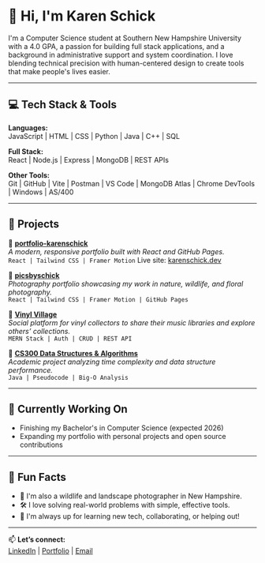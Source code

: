 # 👋 Hi, I'm Karen Schick

I'm a Computer Science student at Southern New Hampshire University with a 4.0 GPA, a passion for building full stack applications, and a background in administrative support and system coordination. I love blending technical precision with human-centered design to create tools that make people's lives easier.

---

## 💻 Tech Stack & Tools

**Languages:**  
JavaScript | HTML | CSS | Python | Java | C++ | SQL

**Full Stack:**  
React | Node.js | Express | MongoDB | REST APIs

**Other Tools:**  
Git | GitHub | Vite | Postman | VS Code | MongoDB Atlas | Chrome DevTools | Windows | AS/400

---

## 🚀 Projects
🔗 **[portfolio-karenschick](https://github.com/karenschick/portfolio-karenschick)**  
*A modern, responsive portfolio built with React and GitHub Pages.*  
`React | Tailwind CSS | Framer Motion`
Live site: [karenschick.dev](https://karenschick.github.io/portfolio-karenschick/)

🔗 **[picsbyschick](https://github.com/karenschick/picsbyschick)**  
*Photography portfolio showcasing my work in nature, wildlife, and floral photography.*  
`React | Tailwind CSS | Framer Motion | GitHub Pages`  

🔗 **[Vinyl Village](https://github.com/karenschick/vinylVillage)**  
*Social platform for vinyl collectors to share their music libraries and explore others’ collections.*  
`MERN Stack | Auth | CRUD | REST API`

🔗 **[CS300 Data Structures & Algorithms](https://github.com/karenschick/cs300-data-structures)**  
*Academic project analyzing time complexity and data structure performance.*  
`Java | Pseudocode | Big-O Analysis`



---

## 🎯 Currently Working On

- Finishing my Bachelor's in Computer Science (expected 2026)
- Expanding my portfolio with personal projects and open source contributions

---

## 🌱 Fun Facts

- 📸 I'm also a wildlife and landscape photographer in New Hampshire.
- 🛠 I love solving real-world problems with simple, effective tools.
- 💬 I'm always up for learning new tech, collaborating, or helping out!

---

📫 **Let’s connect:**  
[LinkedIn](https://www.linkedin.com/in/karenschick) | [Portfolio](https://karenschick.github.io/portfolio-karenschick/) | [Email](mailto:karen.schick6@gmail.com)


  

<!---
karenschick/karenschick is a ✨ special ✨ repository because its `README.md` (this file) appears on your GitHub profile.
You can click the Preview link to take a look at your changes.
--->
